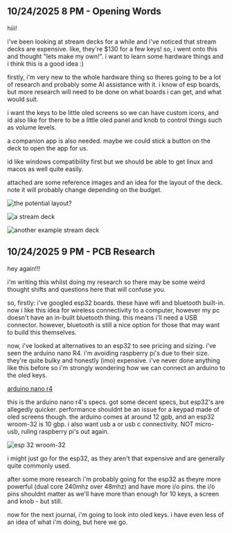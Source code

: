 <!--
  ===================    !!READ THIS NOTICE!!   ====================
  DO NOT edit this file manually. Your changes WILL BE OVERWRITTEN!
  This journal is auto generated and updated by Hack Club Blueprint.
  To edit this file, please edit your journal entries on Blueprint.
  ==================================================================
-->

## 10/24/2025 8 PM - Opening Words  

hiii!

i've been looking at stream decks for a while and i've noticed that stream decks are expensive. like, they're $130 for a few keys! so, i went onto this and thought "lets make my own!". i want to learn some hardware things and i think this is a good idea :)

firstly, i'm very new to the whole hardware thing so theres going to be a lot of research and probably some AI assistance with it. i know of esp boards, but more research will need to be done on what boards i can get, and what would suit.

i want the keys to be little oled screens so we can have custom icons, and id also like for there to be a little oled panel and knob to control things such as volume levels. 

a companion app is also needed. maybe we could stick a button on the deck to open the app for us.

id like windows compatibility first but we should be able to get linux and macos as well quite easily. 

attached are some reference images and an idea for the layout of the deck. note it will probably change depending on the budget.

![the potential layout?](https://blueprint.hackclub.com/user-attachments/blobs/proxy/eyJfcmFpbHMiOnsiZGF0YSI6NTIwNywicHVyIjoiYmxvYl9pZCJ9fQ==--12aa90abd4eef7561b98db8ed7b83984e8beb59f/image.png)

![a stream deck](https://blueprint.hackclub.com/user-attachments/blobs/proxy/eyJfcmFpbHMiOnsiZGF0YSI6NTIwNCwicHVyIjoiYmxvYl9pZCJ9fQ==--46b15a2fa5952c94a18b724e082d5dc426b10f71/16957750_800.jpg)

![another example stream deck](https://blueprint.hackclub.com/user-attachments/blobs/proxy/eyJfcmFpbHMiOnsiZGF0YSI6NTIxNCwicHVyIjoiYmxvYl9pZCJ9fQ==--27464419cb348500f3eee5e27c40182fda13fbe1/elgato-sd-front_hppm.jpg)

  

## 10/24/2025 9 PM - PCB Research  

hey again!!!

i'm writing this whilst doing my research so there may be some weird thought shifts and questions here that will confuse you. 

so, firstly: i've googled esp32 boards. these have wifi and bluetooth built-in. now i like this idea for wireless connectivity to a computer, however my pc doesn't have an in-built bluetooth thing. this means i'll need a USB connector. however, bluetooth is still a nice option for those that may want to build this themselves.

now, i've looked at alternatives to an esp32 to see pricing and sizing. i've seen the arduino nano R4. i'm avoiding raspberry pi's due to their size. they're quite bulky and honestly (imo) expensive. 
i've never done anything like this before so i'm strongly wondering how we can connect an arduino to the oled keys. 

[arduino nano r4](/user-attachments/blobs/proxy/eyJfcmFpbHMiOnsiZGF0YSI6NTIyOCwicHVyIjoiYmxvYl9pZCJ9fQ==--6ecef728b86376769505e41fa8d782bf39d15cd6/ABX00142_04.box_1000x750.webp)

this is the arduino nano r4's specs. got some decent specs, but esp32's are allegedly quicker. performance shouldnt be an issue for a keypad made of oled screens though. the arduino comes at around 12 gpb, and an esp32 wroom-32 is 10 gbp. i also want usb a or usb c connectivity. NOT micro-usb, ruling raspberry pi's out again.

![esp 32 wroom-32](https://blueprint.hackclub.com/user-attachments/blobs/proxy/eyJfcmFpbHMiOnsiZGF0YSI6NTIzMCwicHVyIjoiYmxvYl9pZCJ9fQ==--a33929e7cd1780ce04a09b7153c30a19aee5566e/51PnDDJHYzL._AC_SL1001_.jpg)

i might just go for the esp32, as they aren't that expensive and are generally quite commonly used. 

after some more research i'm probably going for the esp32 as theyre more powerful (dual core 240mhz over 48mhz) and have more i/o pins. the i/o pins shouldnt matter as we'll have more than enough for 10 keys, a screen and knob - but still. 

now for the next journal, i'm going to look into oled keys. i have even less of an idea of what i'm doing, but here we go.
  

